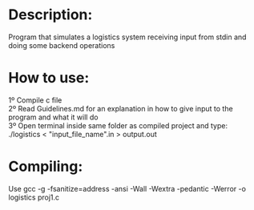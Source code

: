 # Description:
Program that simulates a logistics system receiving input from stdin and doing some backend operations <br />

# How to use:
1º Compile c file <br />
2º Read Guidelines.md for an explanation in how to give input to the program and what it will do <br />
3º Open terminal inside same folder as compiled project and type: ./logistics < "input_file_name".in > output.out <br />

# Compiling:
Use gcc -g -fsanitize=address -ansi -Wall -Wextra -pedantic -Werror -o logistics proj1.c <br />
